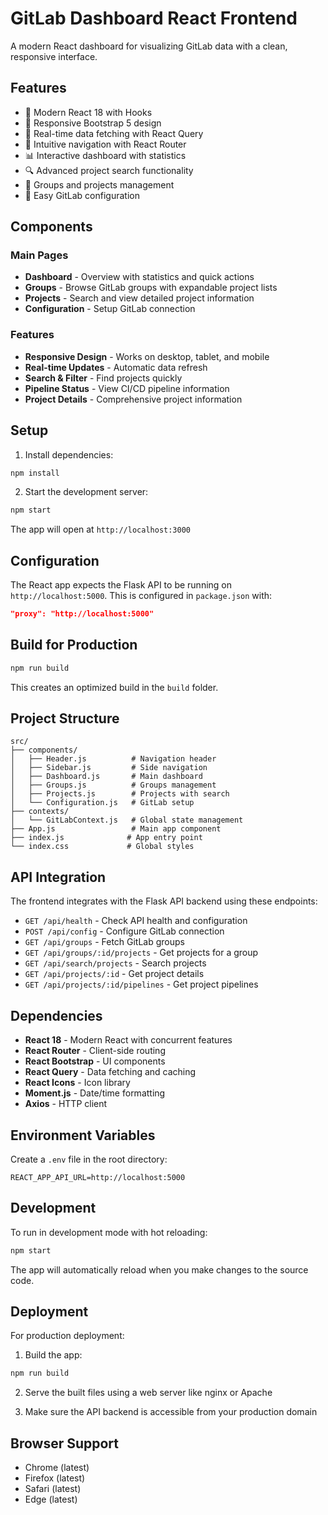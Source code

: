# GitLab Dashboard React Frontend

A modern React dashboard for visualizing GitLab data with a clean, responsive interface.

## Features

- 🎨 Modern React 18 with Hooks
- 📱 Responsive Bootstrap 5 design
- 🔄 Real-time data fetching with React Query
- 🎯 Intuitive navigation with React Router
- 📊 Interactive dashboard with statistics
- 🔍 Advanced project search functionality
- 👥 Groups and projects management
- 🔧 Easy GitLab configuration

## Components

### Main Pages
- **Dashboard** - Overview with statistics and quick actions
- **Groups** - Browse GitLab groups with expandable project lists
- **Projects** - Search and view detailed project information
- **Configuration** - Setup GitLab connection

### Features
- **Responsive Design** - Works on desktop, tablet, and mobile
- **Real-time Updates** - Automatic data refresh
- **Search & Filter** - Find projects quickly
- **Pipeline Status** - View CI/CD pipeline information
- **Project Details** - Comprehensive project information

## Setup

1. Install dependencies:
```bash
npm install
```

2. Start the development server:
```bash
npm start
```

The app will open at `http://localhost:3000`

## Configuration

The React app expects the Flask API to be running on `http://localhost:5000`. This is configured in `package.json` with:

```json
"proxy": "http://localhost:5000"
```

## Build for Production

```bash
npm run build
```

This creates an optimized build in the `build` folder.

## Project Structure

```
src/
├── components/
│   ├── Header.js          # Navigation header
│   ├── Sidebar.js         # Side navigation
│   ├── Dashboard.js       # Main dashboard
│   ├── Groups.js          # Groups management
│   ├── Projects.js        # Projects with search
│   └── Configuration.js   # GitLab setup
├── contexts/
│   └── GitLabContext.js   # Global state management
├── App.js                 # Main app component
├── index.js              # App entry point
└── index.css             # Global styles
```

## API Integration

The frontend integrates with the Flask API backend using these endpoints:

- `GET /api/health` - Check API health and configuration
- `POST /api/config` - Configure GitLab connection
- `GET /api/groups` - Fetch GitLab groups
- `GET /api/groups/:id/projects` - Get projects for a group
- `GET /api/search/projects` - Search projects
- `GET /api/projects/:id` - Get project details
- `GET /api/projects/:id/pipelines` - Get project pipelines

## Dependencies

- **React 18** - Modern React with concurrent features
- **React Router** - Client-side routing
- **React Bootstrap** - UI components
- **React Query** - Data fetching and caching
- **React Icons** - Icon library
- **Moment.js** - Date/time formatting
- **Axios** - HTTP client

## Environment Variables

Create a `.env` file in the root directory:

```
REACT_APP_API_URL=http://localhost:5000
```

## Development

To run in development mode with hot reloading:

```bash
npm start
```

The app will automatically reload when you make changes to the source code.

## Deployment

For production deployment:

1. Build the app:
```bash
npm run build
```

2. Serve the built files using a web server like nginx or Apache

3. Make sure the API backend is accessible from your production domain

## Browser Support

- Chrome (latest)
- Firefox (latest)
- Safari (latest)
- Edge (latest)
